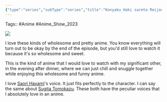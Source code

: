 ```yaml
---
{"type":"series","subType":"series","title":"Konyaku Haki sareta Reijou wo Hirotta Ore ga, Ikenai Koto wo Oshiekomu","englishTitle":"I'm Giving the Disgraced Noble Lady I Rescued a Crash Course in Naughtiness","year":2023,"dataSource":"MALAPI","url":"https://myanimelist.net/anime/52934/Konyaku_Haki_sareta_Reijou_wo_Hirotta_Ore_ga_Ikenai_Koto_wo_Oshiekomu","id":52934,"plot":null,"genres":["Comedy","Fantasy","Romance"],"writer":null,"studio":["Zero-G","Digital Network Animation"],"episodes":12,"duration":"23 min per ep","onlineRating":7.22,"actors":null,"image":"https://cdn.myanimelist.net/images/anime/1720/139131.jpg","released":true,"streamingServices":["Crunchyroll","Bahamut Anime Crazy","Bilibili Global"],"airing":false,"airedFrom":"04/10/2023","airedTo":"20/12/2023","watched":true,"lastWatched":"2023-12-22","personalRating":7.7,"tags":["mediaDB/tv/series"],"status":"🟢 watched","dg-publish":true,"dateWatched":"2022-12-23","Hours":4.6,"rating":"⭐ 7.7","permalink":"/media-db/series/konyaku-haki-sareta-reijou-wo-hirotta-ore-ga-ikenai-koto-wo-oshiekomu-2023/","dgPassFrontmatter":true,"noteIcon":"1","created":"2023-12-22T22:47:24.557+05:30","updated":"2023-12-22T23:03:08.406+05:30"}
---
```


Tags:: #Anime #Anime_Show_2023 

<img src="https://cdn.myanimelist.net/images/anime/1720/139131.jpg">

I love these kinds of wholesome and pretty anime. You know everything will turn out to be okay by the end of the episode, but you'd still love to watch it because it's so wholesome and sweet.

This is the kind of anime that I would love to watch with my significant other, in the evening after dinner, where we can just chill and snuggle together while enjoying this wholesome and funny anime.

I love [Saori Hayami](https://myanimelist.net/people/869/Saori_Hayami)'s voice. It just fits perfectly to the character. I can say the same about [Sugita Tomokazu](https://myanimelist.net/people/2/Tomokazu_Sugita). These both have the peculiar voices that I absolutely love in an anime.